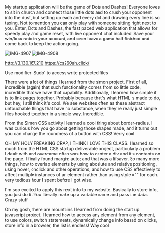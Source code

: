 My startup application will be the game of Dots and Dashes! Everyone loves to sit in church and connect those little dots and to crush your opponent into the dust, but setting up each and every dot and drawing every line is so taxing. Not to mention you can only play with someone sitting right next to you. Enter, Dots and Dashes, the fast paced web application that allows for speedy play and game reset, with live opponent chat included. Save your win/loss ratio in your account, and even leave a game half finished and come back to keep the action going.


![IMG-4907](https://user-images.githubusercontent.com/101216320/215216437-c6d15287-e808-4b40-ba17-ca13943fc5a4.jpg)
![IMG-4908](https://user-images.githubusercontent.com/101216320/215216429-1c468874-e378-426d-8852-fd0fb4eed05e.jpg)


http://3.130.167.210
https://cs260ah.click/

Use modifier 'Sudo' to access write protected files



There were a lot of things I learned from the simon project. First of all, incredible (again) that such functionality comes from so little code, incredible that we have that capability. Additionally, I learned how simple it is to link pages together. Probably because that's what HTML is made to do, but hey, I still think it's cool. We see websites often as these abstract untouchable things that have no substance, when they're really just simple files hooked together in a simple way. Incredible.


From the Simon CSS activity I learned a cool thing about border-radius. I was curious how you go about getting those shapes made, and it turns out you can change the roundness of a button with CSS! Verry cool


OH MY HOLY FREAKING CRAP, I THINK I LOVE THIS CLASS. I learned so much from the HTML CSS startup deliverable project, particularly a problem I dealt with and overcame often was how to center a div and it's contents on the page. I finally found margin: auto; and that was a lifsaver. So many more things, how to overlap elements by using aboslute and relative positioning, using hover, onclick and other operations, and how to use CSS effectively to affect multiple instances of an element rather than using style ="" for each. very tedious hour I spent before I got wise.

I'm soo excited to apply this next info to my website. Basically to store info, you just do it. You literally make up a variable name and pass the data. Crazy stuff


Oh my gosh, there are mountains I learned from doing the start up javascript project. I learned how to access any element from any element, to use colors, switch statements, dynamically change info based on clicks, store info in a browser, the list is endless! Way cool
